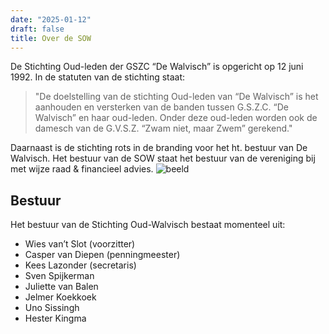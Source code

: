 ```yaml
---
date: "2025-01-12"
draft: false
title: Over de SOW
---
```


De Stichting Oud-leden der GSZC “De Walvisch”  is opgericht op 12 juni 1992. In de statuten van de stichting staat: 

> "De doelstelling van de stichting Oud-leden van “De Walvisch” is het aanhouden en versterken van de banden tussen G.S.Z.C. “De Walvisch” en haar oud-leden. Onder deze oud-leden worden ook de damesch van de G.V.S.Z. “Zwam niet, maar Zwem” gerekend."  

Daarnaast is de stichting rots in de branding voor het ht. bestuur van De Walvisch. Het bestuur van de SOW staat het bestuur van de vereniging bij met wijze raad & financieel advies.
![beeld](/images/beeld.jpeg)

## Bestuur

Het bestuur van de Stichting Oud-Walvisch bestaat momenteel uit:

- Wies van’t Slot (voorzitter)
- Casper van Diepen (penningmeester)
- Kees Lazonder (secretaris)
- Sven Spijkerman
- Juliette van Balen
- Jelmer Koekkoek
- Uno Sissingh
- Hester Kingma


